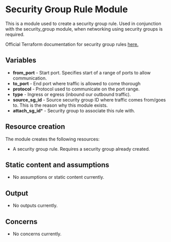 # Security Group Rule Module
This is a module used to create a security group rule. Used in conjunction with the security_group module, when networking using security groups is required.

Official Terraform documentation for security group rules [here.](https://www.terraform.io/docs/providers/aws/r/security_group_rule.html)

## Variables
* **from_port** - Start port. Specifies start of a range of ports to allow communication.
* **to_port** - End port where traffic is allowed to come thorough
* **protocol** - Protocol used to communicate on the port range.
* **type** - Ingress or egress (inbound our outbound traffic).
* **source_sg_id** - Source security group ID where traffic comes from/goes to. This is the reason why this module exists.
* **attach_sg_id*** - Security group to associate this rule with.

## Resource creation
The module creates the following resources:
* A security group rule. Requires a security group already created.

## Static content and assumptions
* No assumptions or static content currently.

## Output
* No outputs currently.

## Concerns
* No concerns currently.
